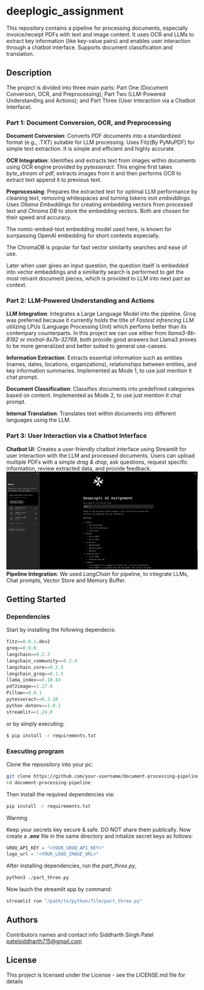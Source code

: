 # deeplogic_assignment
This repository contains a pipeline for processing documents, especially invoice/receipt PDFs with text and image content. It uses OCR and LLMs to extract key information (like key-value pairs) and enables user interaction through a chatbot interface. Supports document classification and translation.

## Description

The project is divided into three main parts: Part One (Document Conversion, OCR, and Preprocessing); Part Two (LLM-Powered Understanding and Actions); and Part Three (User Interaction via a Chatbot Interface).

### Part 1: Document Conversion, OCR, and Preprocessing

**Document Conversion**: Converts PDF documents into a standardized format (e.g., .TXT) suitable for LLM processing. Uses Fitz(By PyMuPDF) for simple text extraction. It is simple and efficient and highly accurate.

**OCR Integration**: Identifies and extracts text from images within documents using OCR engine provided by *pytesseract*. This engine first takes _byte_stream_ of pdf, extracts images from it and then performs OCR to extract text append it to previous text.

**Preprocessing**: Prepares the extracted text for optimal LLM performance by cleaning text, removing whitespaces  and turning tokens inot _embeddings_. Uses *Ollama Embeddings* for creating embedding vectors from processed text and *Chroma DB* to store the embedding vectors. Both are chosen for their speed and accuracy. 
  
  The nomic-embed-text embedding model used here, is known for surrpassing OpenAI embedding for short contexts especially.
  
  The ChromaDB is popular for fast vector similarity searches and ease of use. 
  
  Later when user gives an input question, the question itself is embedded into vector embeddings and a simillarity search is performed to get the most relvant document pieces, which is provided to LLM into next part as context.

### Part 2: LLM-Powered Understanding and Actions

**LLM Integration**: Integrates a Large Language Model into the pipeline. Groq was preferred because it currently holds the title of _Fastest infrencing LLM_ utilizing LPUs (Language Processing Unit) which perfoms better than its contempary counterparts. In this project we can use either from _llama3-8b-8192_ or _mixtral-8x7b-32768_, both provide good answers but Llama3 proves to be more generalized and better suited to general use-caeses.

**Information Extraction**: Extracts essential information such as entities (names, dates, locations, organizations), relationships between entities, and key information summaries. Implemented as Mode 1, to use just mention it chat prompt.

**Document Classification**: Classifies documents into predefined categories based on content. Implemented as Mode 2, to use just mention it chat prompt.

**Internal Translation**: Translates text within documents into different languages using the LLM. 

### Part 3: User Interaction via a Chatbot Interface

**Chatbot UI**: Creates a user-friendly chatbot interface using Streamlit for user interaction with the LLM and processed documents. Users can upload multiple PDFs with a simple _drag & drop_, ask questions, request specific information, review extracted data, and provide feedback. 
![UI screenshot](https://raw.githubusercontent.com/Siddharth-715/deeplogic_assignment/main/chatbot_UI.png)
**Pipeline Integration**: We used _LangChain_ for pipeline, to integrate LLMs, Chat prompts, Vector Store and Memory Buffer. 

## Getting Started

### Dependencies

Start by installing the following dependecis:

```python
fitz==0.0.1.dev2
groq==0.8.0
langchain==0.2.3
langchain_community==0.2.4
langchain_core==0.2.5
langchain_groq==0.1.5
llama_index==0.10.43
pdf2image==1.17.0
Pillow==9.0.1
pytesseract==0.3.10
python-dotenv==1.0.1
streamlit==1.24.0
```

or by simply executing:
```bash
$ pip install -r requirements.txt
```

### Executing program

Clone the repsository into your pc:
```bash
git clone https://github.com/your-username/document-processing-pipeline.git
cd document-processing-pipeline
```

Then install the required dependencies via:
```bash
pip install -r requirements.txt
```
> [!WARNING]
> Keep your secrets key secure & safe. DO NOT share them publically.
Now create a **.env** file in the same directory and intialize secret keys as follows:
```python
GROQ_API_KEY = "<YOUR_GROQ_API_KEY>"
logo_url = "<YOUR_LOGO_IMAGE_URL>"
```

After installing dependencies, run the _part_three.py_, 
```python
python3 ./part_three.py
```

Now lauch the streamlit app by command:
```python
streamlit run "/path/to/python/file/part_three.py"
```


## Authors

Contributors names and contact info
Siddharth Singh Patel 
patelsiddharth715@gmail.com


## License

This project is licensed under the  License - see the LICENSE.md file for details

